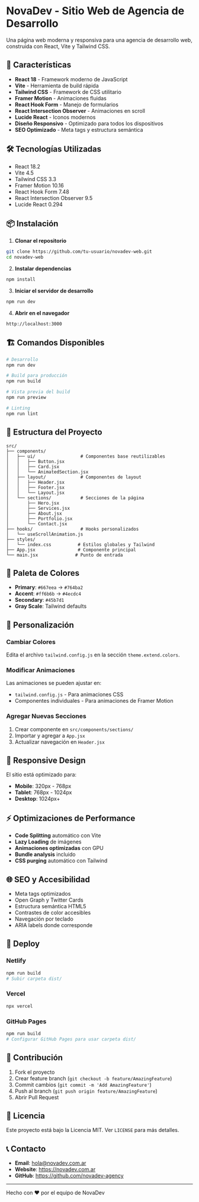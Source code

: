 # NovaDev - Sitio Web de Agencia de Desarrollo

Una página web moderna y responsiva para una agencia de desarrollo web, construida con React, Vite y Tailwind CSS.

## 🚀 Características

- **React 18** - Framework moderno de JavaScript
- **Vite** - Herramienta de build rápida
- **Tailwind CSS** - Framework de CSS utilitario
- **Framer Motion** - Animaciones fluidas
- **React Hook Form** - Manejo de formularios
- **React Intersection Observer** - Animaciones en scroll
- **Lucide React** - Iconos modernos
- **Diseño Responsivo** - Optimizado para todos los dispositivos
- **SEO Optimizado** - Meta tags y estructura semántica

## 🛠️ Tecnologías Utilizadas

- React 18.2
- Vite 4.5
- Tailwind CSS 3.3
- Framer Motion 10.16
- React Hook Form 7.48
- React Intersection Observer 9.5
- Lucide React 0.294

## 📦 Instalación

1. **Clonar el repositorio**
```bash
git clone https://github.com/tu-usuario/novadev-web.git
cd novadev-web
```

2. **Instalar dependencias**
```bash
npm install
```

3. **Iniciar el servidor de desarrollo**
```bash
npm run dev
```

4. **Abrir en el navegador**
```
http://localhost:3000
```

## 🏗️ Comandos Disponibles

```bash
# Desarrollo
npm run dev

# Build para producción
npm run build

# Vista previa del build
npm run preview

# Linting
npm run lint
```

## 📁 Estructura del Proyecto

```
src/
├── components/
│   ├── ui/                 # Componentes base reutilizables
│   │   ├── Button.jsx
│   │   ├── Card.jsx
│   │   └── AnimatedSection.jsx
│   ├── layout/             # Componentes de layout
│   │   ├── Header.jsx
│   │   ├── Footer.jsx
│   │   └── Layout.jsx
│   └── sections/           # Secciones de la página
│       ├── Hero.jsx
│       ├── Services.jsx
│       ├── About.jsx
│       ├── Portfolio.jsx
│       └── Contact.jsx
├── hooks/                  # Hooks personalizados
│   └── useScrollAnimation.js
├── styles/
│   └── index.css          # Estilos globales y Tailwind
├── App.jsx                # Componente principal
└── main.jsx              # Punto de entrada
```

## 🎨 Paleta de Colores

- **Primary**: `#667eea` → `#764ba2`
- **Accent**: `#ff6b6b` → `#4ecdc4`
- **Secondary**: `#45b7d1`
- **Gray Scale**: Tailwind defaults

## 🔧 Personalización

### Cambiar Colores
Edita el archivo `tailwind.config.js` en la sección `theme.extend.colors`.

### Modificar Animaciones
Las animaciones se pueden ajustar en:
- `tailwind.config.js` - Para animaciones CSS
- Componentes individuales - Para animaciones de Framer Motion

### Agregar Nuevas Secciones
1. Crear componente en `src/components/sections/`
2. Importar y agregar a `App.jsx`
3. Actualizar navegación en `Header.jsx`

## 📱 Responsive Design

El sitio está optimizado para:
- **Mobile**: 320px - 768px
- **Tablet**: 768px - 1024px
- **Desktop**: 1024px+

## ⚡ Optimizaciones de Performance

- **Code Splitting** automático con Vite
- **Lazy Loading** de imágenes
- **Animaciones optimizadas** con GPU
- **Bundle analysis** incluido
- **CSS purging** automático con Tailwind

## 🌐 SEO y Accesibilidad

- Meta tags optimizados
- Open Graph y Twitter Cards
- Estructura semántica HTML5
- Contrastes de color accesibles
- Navegación por teclado
- ARIA labels donde corresponde

## 🚀 Deploy

### Netlify
```bash
npm run build
# Subir carpeta dist/
```

### Vercel
```bash
npx vercel
```

### GitHub Pages
```bash
npm run build
# Configurar GitHub Pages para usar carpeta dist/
```

## 🤝 Contribución

1. Fork el proyecto
2. Crear feature branch (`git checkout -b feature/AmazingFeature`)
3. Commit cambios (`git commit -m 'Add AmazingFeature'`)
4. Push al branch (`git push origin feature/AmazingFeature`)
5. Abrir Pull Request

## 📄 Licencia

Este proyecto está bajo la Licencia MIT. Ver `LICENSE` para más detalles.

## 📞 Contacto

- **Email**: hola@novadev.com.ar
- **Website**: https://novadev.com.ar
- **GitHub**: https://github.com/novadev-agency

---

Hecho con ❤️ por el equipo de NovaDev